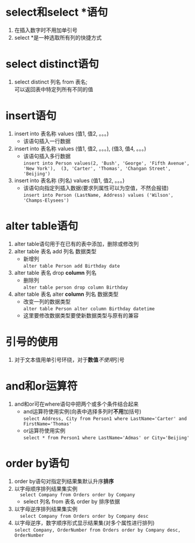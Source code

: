 # select和select *语句
1. 在插入数字时不用加单引号
1. select *是一种选取所有列的快捷方式
# select distinct语句
1. select distinct 列名 from 表名;  
可以返回表中特定列所有不同的值
# insert语句
1. insert into 表名称 values (值1, 值2, 。。。)
    + 该语句插入一行数据
1. insert into 表名称 values (值1, 值2, 。。。), (值3, 值4, 。。。)
    + 该语句插入多行数据  
    `
    insert into Person
    values(2, 'Bush', 'George', 'Fifth Avenue', 'New York'), 
    (3, 'Carter', 'Thomas', 'Changan Street', 'Beijing')
    `
1. insert into 表名称 (列名) values (值1, 值2, 。。。)
    + 该语句向指定列插入数据(要求列属性可以为空值，不然会报错)  
    `
    insert into Person (LastName, Address) values ('Wilson', 'Champs-Elysees')
    `
# alter table语句
1. alter table语句用于在已有的表中添加，删除或修改列
1. alter table 表名 add 列名 数据类型  
    + 新增列  
    `
    alter table Person
    add Birthday date
    `
1. alter table 表名 drop **column** 列名
    + 删除列  
    `
    alter table person
    drop column Birthday
    `
1. alter table 表名 alter **column** 列名 数据类型
    + 改变一列的数据类型  
    `
    alter table Person
    alter column Birthday datetime
    `  
    + 这里要修改数据类型要使新数据类型与原有的兼容
# 引号的使用
1. 对于文本值用单引号环绕，对于**数值***不使用*引号
# and和or运算符
1. and和or可在where语句中把两个或多个条件结合起来
    + and运算符使用实例(向表中选择多列时**不用**加括号)  
    `select Address, City from Person1 where LastName='Carter' and FirstName='Thomas'
    `
    + or运算符使用实例  
    `
    select * from Person1 where LastName='Admas' or City='Beijing'
    `
# order by语句
1. order by语句对指定列结果集默认升序**排序**
1. 以字母顺序排列结果集实例  
    `  
    select Company from Orders order by Company
    `
    + select 列名 from 表名 order by 排序依据  
1. 以字母逆序排列结果集实例  
    `  
    select Company from Orders order by Company desc
    `
1. 以字母逆序，数字顺序形式显示结果集(对多个属性进行排列)  
    `
    select Company, OrderNumber from Orders order by Company desc, OrderNumber
    `
